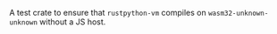 A test crate to ensure that `rustpython-vm` compiles on `wasm32-unknown-unknown` without a JS host.

